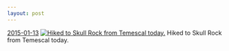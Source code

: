 ```yaml
---
layout: post
---
```


<p>
  <time><a href="/389">2015-01-13</a></time>
  <a href="/389"><img src="{{ site.assets_url }}/389-484.jpg" srcset="{{ site.assets_url }}/389-968.jpg 968w, {{ site.assets_url }}/389-726.jpg 726w, {{ site.assets_url }}/389-484.jpg 484w, {{ site.assets_url }}/389-242.jpg 242w" sizes="(min-width: 700px) 50vw, calc(100vw - 2rem)" alt="Hiked to Skull Rock from Temescal today." /></a>
  <span>Hiked to Skull Rock from Temescal today.</span>
</p>
